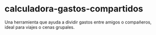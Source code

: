 # calculadora-gastos-compartidos
 Una herramienta que ayuda a dividir gastos entre amigos o compañeros, ideal para viajes o cenas grupales.
